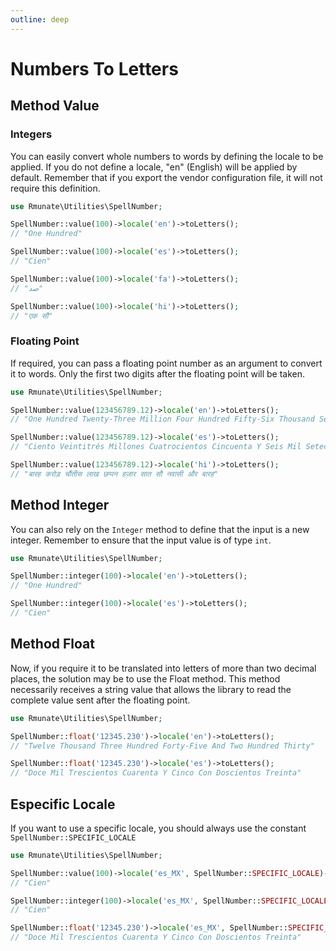 ```yaml
---
outline: deep
---
```


# Numbers To Letters

## Method Value

### Integers

You can easily convert whole numbers to words by defining the locale to be applied. If you do not define a locale, "en" (English) will be applied by default. Remember that if you export the vendor configuration file, it will not require this definition.

```php
use Rmunate\Utilities\SpellNumber;

SpellNumber::value(100)->locale('en')->toLetters();
// "One Hundred"

SpellNumber::value(100)->locale('es')->toLetters();
// "Cien"

SpellNumber::value(100)->locale('fa')->toLetters();
// "صد"

SpellNumber::value(100)->locale('hi')->toLetters();
// "एक सौ"
```

### Floating Point

If required, you can pass a floating point number as an argument to convert it to words. Only the first two digits after the floating point will be taken.

```php
use Rmunate\Utilities\SpellNumber;

SpellNumber::value(123456789.12)->locale('en')->toLetters();
// "One Hundred Twenty-Three Million Four Hundred Fifty-Six Thousand Seven Hundred Eighty-Nine And Twelve"

SpellNumber::value(123456789.12)->locale('es')->toLetters();
// "Ciento Veintitrés Millones Cuatrocientos Cincuenta Y Seis Mil Setecientos Ochenta Y Nueve Con Doce"

SpellNumber::value(123456789.12)->locale('hi')->toLetters();
// "बारह करोड़ चौंतीस लाख छप्पन हज़ार सात सौ नवासी और बारह"
```

## Method Integer

You can also rely on the `Integer` method to define that the input is a new integer.
Remember to ensure that the input value is of type `int`.

```php
use Rmunate\Utilities\SpellNumber;

SpellNumber::integer(100)->locale('en')->toLetters();
// "One Hundred"

SpellNumber::integer(100)->locale('es')->toLetters();
// "Cien"
```

## Method Float

Now, if you require it to be translated into letters of more than two decimal places, the solution may be to use the Float method. This method necessarily receives a string value that allows the library to read the complete value sent after the floating point.

```php
use Rmunate\Utilities\SpellNumber;

SpellNumber::float('12345.230')->locale('en')->toLetters();
// "Twelve Thousand Three Hundred Forty-Five And Two Hundred Thirty"

SpellNumber::float('12345.230')->locale('es')->toLetters();
// "Doce Mil Trescientos Cuarenta Y Cinco Con Doscientos Treinta"
```

## Especific Locale

If you want to use a specific locale, you should always use the constant `SpellNumber::SPECIFIC_LOCALE`

```php
use Rmunate\Utilities\SpellNumber;

SpellNumber::value(100)->locale('es_MX', SpellNumber::SPECIFIC_LOCALE)->toLetters();
// "Cien"

SpellNumber::integer(100)->locale('es_MX', SpellNumber::SPECIFIC_LOCALE)->toLetters();
// "Cien"

SpellNumber::float('12345.230')->locale('es_MX', SpellNumber::SPECIFIC_LOCALE)->toLetters();
// "Doce Mil Trescientos Cuarenta Y Cinco Con Doscientos Treinta"
```